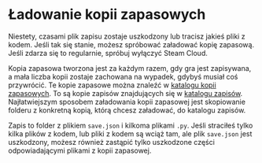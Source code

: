 # Ładowanie kopii zapasowych
Niestety, czasami plik zapisu zostaje uszkodzony lub tracisz jakieś pliki z kodem. Jeśli tak się stanie, możesz spróbować załadować kopię zapasową. Jeśli zdarza się to regularnie, spróbuj wyłączyć Steam Cloud.

Kopia zapasowa tworzona jest za każdym razem, gdy gra jest zapisywana, a mała liczba kopii zostaje zachowana na wypadek, gdybyś musiał coś przywrócić.
Te kopie zapasowe można znaleźć w [katalogu kopii zapasowych](persistent_data_path/Backup). To są kopie zapisów znajdujących się w [katalogu zapisów](persistent_data_path/Saves).
Najłatwiejszym sposobem załadowania kopii zapasowej jest skopiowanie folderu z konkretną kopią, którą chcesz załadować, do katalogu zapisów.

Zapis to folder z plikiem `save.json` i kilkoma plikami `.py`.
Jeśli straciłeś tylko kilka plików z kodem, lub pliki z kodem są wciąż tam, ale plik `save.json` jest uszkodzony, możesz również zastąpić tylko uszkodzone części odpowiadającymi plikami z kopii zapasowej.
